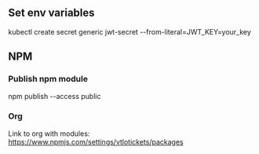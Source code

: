 ## Set env variables

kubectl create secret generic jwt-secret --from-literal=JWT_KEY=your_key

## NPM

### Publish npm module

npm publish --access public

### Org

Link to org with modules: https://www.npmjs.com/settings/vtlotickets/packages
